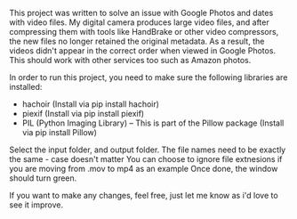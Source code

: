 This project was written to solve an issue with Google Photos and dates with video files. My digital camera produces large video files, and after compressing them with tools like HandBrake or other video compressors, the new files no longer retained the original metadata. As a result, the videos didn't appear in the correct order when viewed in Google Photos. This should work with other services too such as Amazon photos.

In order to run this project, you need to make sure the following libraries are installed:

- hachoir (Install via pip install hachoir)
- piexif (Install via pip install piexif)
- PIL (Python Imaging Library) – This is part of the Pillow package (Install via pip install Pillow)

Select the input folder, and output folder. 
The file names need to be exactly the same - case doesn't matter
You can choose to ignore file extnesions if you are moving from .mov to mp4 as an example
Once done, the window should turn green. 

If you want to make any changes, feel free, just let me know as i'd love to see it improve. 
